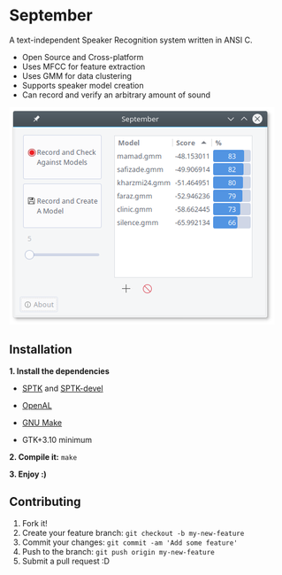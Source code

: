 #       September

A text-independent Speaker Recognition system written in ANSI C.


- Open Source and Cross-platform
- Uses MFCC for feature extraction
- Uses GMM for data clustering
- Supports speaker model creation
- Can record and verify an arbitrary amount of sound


![alt text](screenshots/2.5.2.png)


## Installation
**1. Install the dependencies**


- [SPTK] and [SPTK-devel]



- [OpenAL]



- [GNU Make]



- GTK+3.10 minimum



**2. Compile it:**  `make`




**3. Enjoy :)**




[SPTK]: http://sp-tk.sourceforge.net/
[SPTK-devel]: https://github.com/r9y9/SPTK
[OpenAL]: https://openal.org/downloads/
[GNU Make]: https://www.gnu.org/software/make/

## Contributing
1. Fork it!
2. Create your feature branch:  `git checkout -b my-new-feature`
3. Commit your changes:  `git commit -am 'Add some feature'`
4. Push to the branch:  `git push origin my-new-feature`
5. Submit a pull request :D

